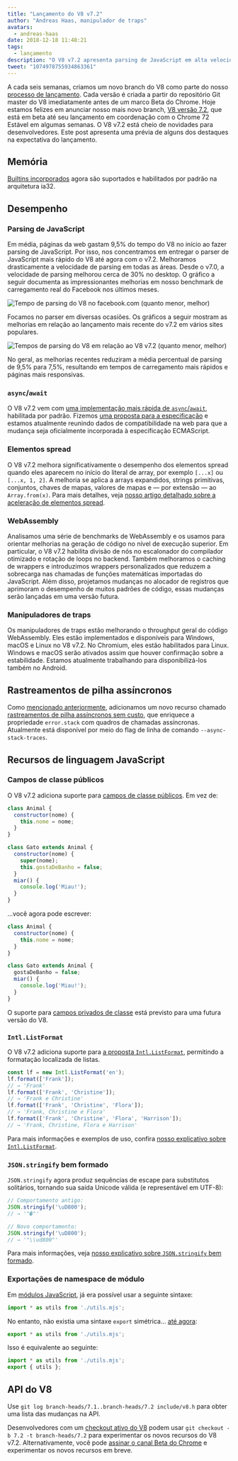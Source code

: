 ```yaml
---
title: "Lançamento do V8 v7.2"
author: "Andreas Haas, manipulador de traps"
avatars:
  - andreas-haas
date: 2018-12-18 11:48:21
tags:
  - lançamento
description: "O V8 v7.2 apresenta parsing de JavaScript em alta velocidade, async-await mais rápido, redução no consumo de memória no ia32, campos de classe públicos e muito mais!"
tweet: "1074978755934863361"
---
```

A cada seis semanas, criamos um novo branch do V8 como parte do nosso [processo de lançamento](/docs/release-process). Cada versão é criada a partir do repositório Git master do V8 imediatamente antes de um marco Beta do Chrome. Hoje estamos felizes em anunciar nosso mais novo branch, [V8 versão 7.2](https://chromium.googlesource.com/v8/v8.git/+log/branch-heads/7.2), que está em beta até seu lançamento em coordenação com o Chrome 72 Estável em algumas semanas. O V8 v7.2 está cheio de novidades para desenvolvedores. Este post apresenta uma prévia de alguns dos destaques na expectativa do lançamento.

<!--truncate-->
## Memória

[Builtins incorporados](/blog/embedded-builtins) agora são suportados e habilitados por padrão na arquitetura ia32.

## Desempenho

### Parsing de JavaScript

Em média, páginas da web gastam 9,5% do tempo do V8 no início ao fazer parsing de JavaScript. Por isso, nos concentramos em entregar o parser de JavaScript mais rápido do V8 até agora com o v7.2. Melhoramos drasticamente a velocidade de parsing em todas as áreas. Desde o v7.0, a velocidade de parsing melhorou cerca de 30% no desktop. O gráfico a seguir documenta as impressionantes melhorias em nosso benchmark de carregamento real do Facebook nos últimos meses.

![Tempo de parsing do V8 no facebook.com (quanto menor, melhor)](/_img/v8-release-72/facebook-parse-time.png)

Focamos no parser em diversas ocasiões. Os gráficos a seguir mostram as melhorias em relação ao lançamento mais recente do v7.2 em vários sites populares.

![Tempos de parsing do V8 em relação ao V8 v7.2 (quanto menor, melhor)](/_img/v8-release-72/relative-parse-times.svg)

No geral, as melhorias recentes reduziram a média percentual de parsing de 9,5% para 7,5%, resultando em tempos de carregamento mais rápidos e páginas mais responsivas.

### `async`/`await`

O V8 v7.2 vem com [uma implementação mais rápida de `async`/`await`](/blog/fast-async#await-under-the-hood), habilitada por padrão. Fizemos [uma proposta para a especificação](https://github.com/tc39/ecma262/pull/1250) e estamos atualmente reunindo dados de compatibilidade na web para que a mudança seja oficialmente incorporada à especificação ECMAScript.

### Elementos spread

O V8 v7.2 melhora significativamente o desempenho dos elementos spread quando eles aparecem no início do literal de array, por exemplo `[...x]` ou `[...x, 1, 2]`. A melhoria se aplica a arrays expandidos, strings primitivas, conjuntos, chaves de mapas, valores de mapas e — por extensão — ao `Array.from(x)`. Para mais detalhes, veja [nosso artigo detalhado sobre a aceleração de elementos spread](/blog/spread-elements).

### WebAssembly

Analisamos uma série de benchmarks de WebAssembly e os usamos para orientar melhorias na geração de código no nível de execução superior. Em particular, o V8 v7.2 habilita divisão de nós no escalonador do compilador otimizado e rotação de loops no backend. Também melhoramos o caching de wrappers e introduzimos wrappers personalizados que reduzem a sobrecarga nas chamadas de funções matemáticas importadas do JavaScript. Além disso, projetamos mudanças no alocador de registros que aprimoram o desempenho de muitos padrões de código, essas mudanças serão lançadas em uma versão futura.

### Manipuladores de traps

Os manipuladores de traps estão melhorando o throughput geral do código WebAssembly. Eles estão implementados e disponíveis para Windows, macOS e Linux no V8 v7.2. No Chromium, eles estão habilitados para Linux. Windows e macOS serão ativados assim que houver confirmação sobre a estabilidade. Estamos atualmente trabalhando para disponibilizá-los também no Android.

## Rastreamentos de pilha assíncronos

Como [mencionado anteriormente](/blog/fast-async#improved-developer-experience), adicionamos um novo recurso chamado [rastreamentos de pilha assíncronos sem custo](https://bit.ly/v8-zero-cost-async-stack-traces), que enriquece a propriedade `error.stack` com quadros de chamadas assíncronas. Atualmente está disponível por meio do flag de linha de comando `--async-stack-traces`.

## Recursos de linguagem JavaScript

### Campos de classe públicos

O V8 v7.2 adiciona suporte para [campos de classe públicos](/features/class-fields). Em vez de:

```js
class Animal {
  constructor(nome) {
    this.nome = nome;
  }
}

class Gato extends Animal {
  constructor(nome) {
    super(nome);
    this.gostaDeBanho = false;
  }
  miar() {
    console.log('Miau!');
  }
}
```

…você agora pode escrever:

```js
class Animal {
  constructor(nome) {
    this.nome = nome;
  }
}

class Gato extends Animal {
  gostaDeBanho = false;
  miar() {
    console.log('Miau!');
  }
}
```

O suporte para [campos privados de classe](/features/class-fields#private-class-fields) está previsto para uma futura versão do V8.

### `Intl.ListFormat`

O V8 v7.2 adiciona suporte para [a proposta `Intl.ListFormat`](/features/intl-listformat), permitindo a formatação localizada de listas.

```js
const lf = new Intl.ListFormat('en');
lf.format(['Frank']);
// → 'Frank'
lf.format(['Frank', 'Christine']);
// → 'Frank e Christine'
lf.format(['Frank', 'Christine', 'Flora']);
// → 'Frank, Christine e Flora'
lf.format(['Frank', 'Christine', 'Flora', 'Harrison']);
// → 'Frank, Christine, Flora e Harrison'
```

Para mais informações e exemplos de uso, confira [nosso explicativo sobre `Intl.ListFormat`](/features/intl-listformat).

### `JSON.stringify` bem formado

`JSON.stringify` agora produz sequências de escape para substitutos solitários, tornando sua saída Unicode válida (e representável em UTF-8):

```js
// Comportamento antigo:
JSON.stringify('\uD800');
// → '"�"'

// Novo comportamento:
JSON.stringify('\uD800');
// → '"\\ud800"'
```

Para mais informações, veja [nosso explicativo sobre `JSON.stringify` bem formado](/features/well-formed-json-stringify).

### Exportações de namespace de módulo

Em [módulos JavaScript](/features/modules), já era possível usar a seguinte sintaxe:

```js
import * as utils from './utils.mjs';
```

No entanto, não existia uma sintaxe `export` simétrica… [até agora](/features/module-namespace-exports):

```js
export * as utils from './utils.mjs';
```

Isso é equivalente ao seguinte:

```js
import * as utils from './utils.mjs';
export { utils };
```

## API do V8

Use `git log branch-heads/7.1..branch-heads/7.2 include/v8.h` para obter uma lista das mudanças na API.

Desenvolvedores com um [checkout ativo do V8](/docs/source-code#using-git) podem usar `git checkout -b 7.2 -t branch-heads/7.2` para experimentar os novos recursos do V8 v7.2. Alternativamente, você pode [assinar o canal Beta do Chrome](https://www.google.com/chrome/browser/beta.html) e experimentar os novos recursos em breve.
